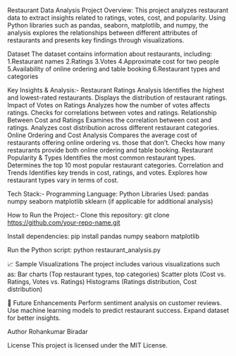 Restaurant Data Analysis
Project Overview:
This project analyzes restaurant data to extract insights related to ratings, votes, cost, and popularity. Using Python libraries such as pandas, seaborn, matplotlib, and numpy, the analysis explores the relationships between different attributes of restaurants and presents key findings through visualizations.

Dataset
The dataset contains information about restaurants, including:
1.Restaurant names
2.Ratings
3.Votes
4.Approximate cost for two people
5.Availability of online ordering and table booking
6.Restaurant types and categories

Key Insights & Analysis:-
Restaurant Ratings Analysis
Identifies the highest and lowest-rated restaurants.
Displays the distribution of restaurant ratings.
Impact of Votes on Ratings
Analyzes how the number of votes affects ratings.
Checks for correlations between votes and ratings.
Relationship Between Cost and Ratings
Examines the correlation between cost and ratings.
Analyzes cost distribution across different restaurant categories.
Online Ordering and Cost Analysis
Compares the average cost of restaurants offering online ordering vs. those that don’t.
Checks how many restaurants provide both online ordering and table booking.
Restaurant Popularity & Types
Identifies the most common restaurant types.
Determines the top 10 most popular restaurant categories.
Correlation and Trends
Identifies key trends in cost, ratings, and votes.
Explores how restaurant types vary in terms of cost.

Tech Stack:-
Programming Language: Python
Libraries Used:
pandas
numpy
seaborn
matplotlib
sklearn (if applicable for additional analysis)

How to Run the Project:-
Clone this repository:
git clone https://github.com/your-repo-name.git

Install dependencies:
pip install pandas numpy seaborn matplotlib

Run the Python script:
python restaurant_analysis.py

📈 Sample Visualizations
The project includes various visualizations such as:
Bar charts (Top restaurant types, top categories)
Scatter plots (Cost vs. Ratings, Votes vs. Ratings)
Histograms (Ratings distribution, Cost distribution)

📌 Future Enhancements
Perform sentiment analysis on customer reviews.
Use machine learning models to predict restaurant success.
Expand dataset for better insights.

Author
Rohankumar Biradar

License
This project is licensed under the MIT License.
